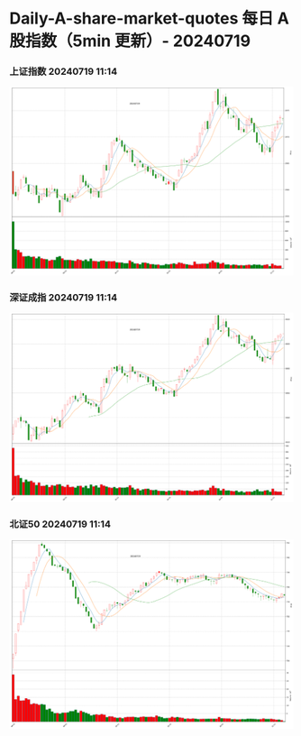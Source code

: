 
# Daily-A-share-market-quotes 每日 A 股指数（5min 更新）- 20240719

### 上证指数 20240719 11:14
![](./fig/2024/7/20240719-sh000001.png)

### 深证成指 20240719 11:14
![](./fig/2024/7/20240719-sz399001.png)

### 北证50 20240719 11:14
![](./fig/2024/7/20240719-bj899050.png)

